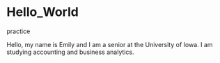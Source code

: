 # Hello_World
practice

Hello, my name is Emily and I am a senior at the University of Iowa.
I am studying accounting and business analytics.
